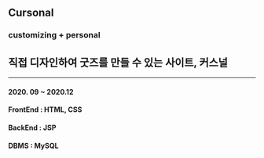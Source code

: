 ## Cursonal
### customizing + personal
## 직접 디자인하여 굿즈를 만들 수 있는 사이트, 커스널
***
#### 2020. 09 ~ 2020.12
#### FrontEnd : HTML, CSS
#### BackEnd : JSP
#### DBMS : MySQL
